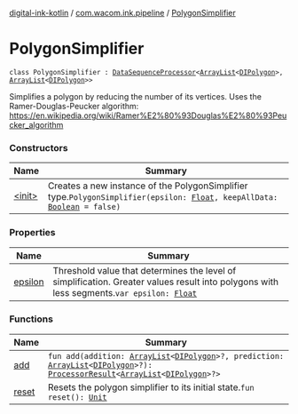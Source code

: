 [digital-ink-kotlin](../../index.md) / [com.wacom.ink.pipeline](../index.md) / [PolygonSimplifier](./index.md)

# PolygonSimplifier

`class PolygonSimplifier : `[`DataSequenceProcessor`](../../com.wacom.ink.pipeline.base/-data-sequence-processor/index.md)`<`[`ArrayList`](https://kotlinlang.org/api/latest/jvm/stdlib/kotlin.collections/-array-list/index.html)`<`[`DIPolygon`](../../com.wacom.ink/-d-i-polygon.md)`>, `[`ArrayList`](https://kotlinlang.org/api/latest/jvm/stdlib/kotlin.collections/-array-list/index.html)`<`[`DIPolygon`](../../com.wacom.ink/-d-i-polygon.md)`>>`

Simplifies a polygon by reducing the number of its vertices.
Uses the Ramer-Douglas-Peucker algorithm: https://en.wikipedia.org/wiki/Ramer%E2%80%93Douglas%E2%80%93Peucker_algorithm

### Constructors

| Name | Summary |
|---|---|
| [&lt;init&gt;](-init-.md) | Creates a new instance of the PolygonSimplifier type.`PolygonSimplifier(epsilon: `[`Float`](https://kotlinlang.org/api/latest/jvm/stdlib/kotlin/-float/index.html)`, keepAllData: `[`Boolean`](https://kotlinlang.org/api/latest/jvm/stdlib/kotlin/-boolean/index.html)` = false)` |

### Properties

| Name | Summary |
|---|---|
| [epsilon](epsilon.md) | Threshold value that determines the level of simplification. Greater values result into polygons with less segments.`var epsilon: `[`Float`](https://kotlinlang.org/api/latest/jvm/stdlib/kotlin/-float/index.html) |

### Functions

| Name | Summary |
|---|---|
| [add](add.md) | `fun add(addition: `[`ArrayList`](https://kotlinlang.org/api/latest/jvm/stdlib/kotlin.collections/-array-list/index.html)`<`[`DIPolygon`](../../com.wacom.ink/-d-i-polygon.md)`>?, prediction: `[`ArrayList`](https://kotlinlang.org/api/latest/jvm/stdlib/kotlin.collections/-array-list/index.html)`<`[`DIPolygon`](../../com.wacom.ink/-d-i-polygon.md)`>?): `[`ProcessorResult`](../../com.wacom.ink.pipeline.base/-processor-result/index.md)`<`[`ArrayList`](https://kotlinlang.org/api/latest/jvm/stdlib/kotlin.collections/-array-list/index.html)`<`[`DIPolygon`](../../com.wacom.ink/-d-i-polygon.md)`>?>` |
| [reset](reset.md) | Resets the polygon simplifier to its initial state.`fun reset(): `[`Unit`](https://kotlinlang.org/api/latest/jvm/stdlib/kotlin/-unit/index.html) |
